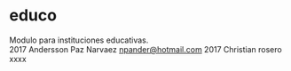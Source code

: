 # educo
Modulo para instituciones educativas.<br>
2017 Andersson Paz Narvaez npander@hotmail.com
2017 Christian rosero
xxxx
